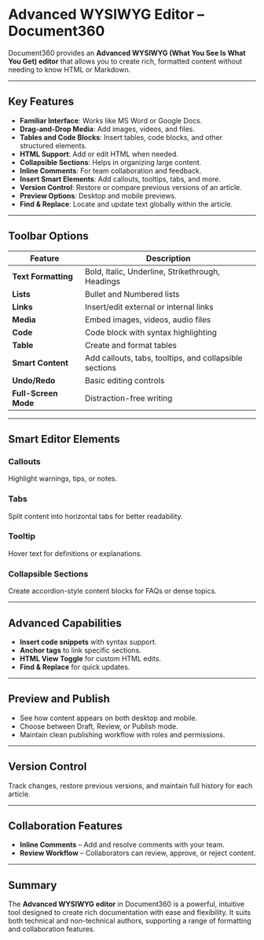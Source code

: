 # Advanced WYSIWYG Editor – Document360

Document360 provides an **Advanced WYSIWYG (What You See Is What You Get) editor** that allows you to create rich, formatted content without needing to know HTML or Markdown.

---

## Key Features

- **Familiar Interface**: Works like MS Word or Google Docs.
- **Drag-and-Drop Media**: Add images, videos, and files.
- **Tables and Code Blocks**: Insert tables, code blocks, and other structured elements.
- **HTML Support**: Add or edit HTML when needed.
- **Collapsible Sections**: Helps in organizing large content.
- **Inline Comments**: For team collaboration and feedback.
- **Insert Smart Elements**: Add callouts, tooltips, tabs, and more.
- **Version Control**: Restore or compare previous versions of an article.
- **Preview Options**: Desktop and mobile previews.
- **Find & Replace**: Locate and update text globally within the article.

---

## Toolbar Options

| Feature             | Description                                        |
|---------------------|----------------------------------------------------|
| **Text Formatting** | Bold, Italic, Underline, Strikethrough, Headings   |
| **Lists**           | Bullet and Numbered lists                          |
| **Links**           | Insert/edit external or internal links             |
| **Media**           | Embed images, videos, audio files                  |
| **Code**            | Code block with syntax highlighting                |
| **Table**           | Create and format tables                           |
| **Smart Content**   | Add callouts, tabs, tooltips, and collapsible sections |
| **Undo/Redo**       | Basic editing controls                             |
| **Full-Screen Mode**| Distraction-free writing                           |

---

## Smart Editor Elements

### Callouts
Highlight warnings, tips, or notes.

### Tabs
Split content into horizontal tabs for better readability.

### Tooltip
Hover text for definitions or explanations.

### Collapsible Sections
Create accordion-style content blocks for FAQs or dense topics.

---

## Advanced Capabilities

- **Insert code snippets** with syntax support.
- **Anchor tags** to link specific sections.
- **HTML View Toggle** for custom HTML edits.
- **Find & Replace** for quick updates.

---

## Preview and Publish

- See how content appears on both desktop and mobile.
- Choose between Draft, Review, or Publish mode.
- Maintain clean publishing workflow with roles and permissions.

---

## Version Control

Track changes, restore previous versions, and maintain full history for each article.

---

## Collaboration Features

- **Inline Comments** – Add and resolve comments with your team.
- **Review Workflow** – Collaborators can review, approve, or reject content.

---

## Summary

The **Advanced WYSIWYG editor** in Document360 is a powerful, intuitive tool designed to create rich documentation with ease and flexibility. It suits both technical and non-technical authors, supporting a range of formatting and collaboration features.

